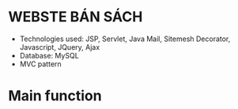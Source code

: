# WEBSTE BÁN SÁCH
- Technologies used: JSP, Servlet, Java Mail, Sitemesh Decorator, Javascript, JQuery, Ajax
- Database: MySQL
- MVC pattern
# Main function
